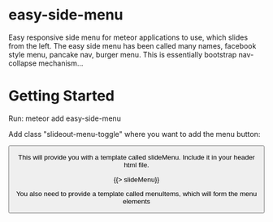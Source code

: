 easy-side-menu
==============

Easy responsive side menu for meteor applications to use, which slides from the left. The easy side menu has been called many names, facebook style menu, pancake nav, burger menu. This is essentially bootstrap nav-collapse mechanism...

Getting Started
===============
Run:
	meteor add easy-side-menu

Add class "slideout-menu-toggle" where you want to add the menu button:

<button type="button" id="btnRespNav" class="btn-navbar navbar-toggle slideout-menu-toggle pull-left" data-toggle="collapse" data-target="#login-navbar-collapse">

This will provide you with a template called slideMenu. Include it in your header html file. 

{{> slideMenu}}

You also need to provide a template called menuItems, which will form the menu elements

<template name="menuItems">
  <div class="slideout-menu">
    <h3>Menu <a href="#" class="slideout-menu-toggle">×</a></h3>
    <ul>
      {{#if currentUser}}
        <li> 
          <a href="{{pathFor 'deviceNew'}}">Add a Device</a> 
       </li>
      {{/if}}
      <li><a href="#">Home <i class="fa fa-angle-right"></i></a></li>
      <li><a href="#">Tour Information <i class="fa fa-angle-right"></i></a></li>
    </ul>
  </div>
  <!--/.slideout-menu-->
</template>

